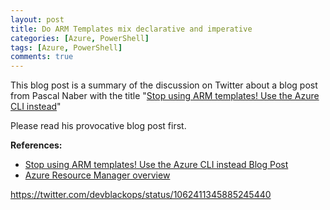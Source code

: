 ```yaml
---
layout: post
title: Do ARM Templates mix declarative and imperative
categories: [Azure, PowerShell]
tags: [Azure, PowerShell]
comments: true
---
```


This blog post is a summary of the discussion on Twitter about a blog post from Pascal Naber with the title "<a href="https://pascalnaber.wordpress.com/2018/11/11/stop-using-arm-templates-use-the-azure-cli-instead/" target="_blank">Stop using ARM templates! Use the Azure CLI instead</a>"

Please read his provocative blog post first. 

**References:**
* <a href="https://pascalnaber.wordpress.com/2018/11/11/stop-using-arm-templates-use-the-azure-cli-instead/" target="_blank">Stop using ARM templates! Use the Azure CLI instead Blog Post</a>
* <a href="https://docs.microsoft.com/en-us/azure/azure-resource-manager/resource-group-overview" target="_blank">Azure Resource Manager overview</a>

https://twitter.com/devblackops/status/1062411345885245440
